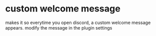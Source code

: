 <h1>custom welcome message</h1>
makes it so everytime you open discord, a custom welcome message appears. modify the message in the plugin settings